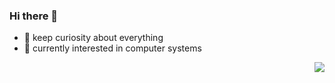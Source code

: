### Hi there 👋

- 🌱 keep curiosity about everything
- 🔭 currently interested in computer systems

<img align="right" src="https://github-readme-stats.vercel.app/api?username=yunwei37&show_icons=true&icon_color=0366d6&text_color=24292e&bg_color=ffffff&hide_title=true" />

<!--
**yunwei37/yunwei37** is a ✨ _special_ ✨ repository because its `README.md` (this file) appears on your GitHub profile.

Here are some ideas to get you started:

- 🔭 I’m currently working on ...
- 🌱 I’m currently learning ...
- 👯 I’m looking to collaborate on ...
- 🤔 I’m looking for help with ...
- 💬 Ask me about ...
- 📫 How to reach me: ...
- 😄 Pronouns: ...
- ⚡ Fun fact: ...
-->
